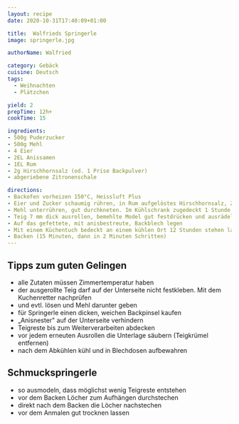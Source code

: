 ```yaml
---
layout: recipe
date: 2020-10-31T17:40:09+01:00

title:  Walfrieds Springerle
image: springerle.jpg

authorName: Walfried

category: Gebäck
cuisine: Deutsch
tags: 
  - Weihnachten
  - Plätzchen

yield: 2
prepTime: 12h+
cookTime: 15

ingredients:
- 500g Puderzucker
- 500g Mehl
- 4 Eier
- 2EL Anissamen
- 1EL Rum
- 2g Hirschhornsalz (od. 1 Prise Backpulver)
- abgeriebene Zitronenschale

directions:
- Backofen vorheizen 150°C, Heissluft Plus
- Eier und Zucker schaumig rühren, in Rum aufgelöstes Hirschhornsalz, Zitronenschale und Salz dazugeben 
- Mehl unterrühren, gut durchkneten. Im Kühlschrank zugedeckt 1 Stunde ruhen lassen
- Teig 7 mm dick ausrollen, bemehlte Model gut festdrücken und ausrädeln
- Auf das gefettete, mit anisbestreute, Backblech legen
- Mit einem Küchentuch bedeckt an einem kühlen Ort 12 Stunden stehen lassen
- Backen (15 Minuten, dann in 2 Minuten Schritten)
---
```


## Tipps zum guten Gelingen
- alle Zutaten müssen Zimmertemperatur haben 
- der ausgerollte Teig darf auf der Unterseite nicht festkleben. Mit dem Kuchenretter nachprüfen 
- und evtl. lösen und Mehl darunter geben 
- für Springerle einen dicken, weichen Backpinsel kaufen 
- „Anisnester" auf der Unterseite verhindern 
- Teigreste bis zum Weiterverarbeiten abdecken 
- vor jedem erneuten Ausrollen die Unterlage säubern (Teigkrümel entfernen) 
- nach dem Abkühlen kühl und in Blechdosen aufbewahren 

## Schmuckspringerle 
- so ausmodeln, dass möglichst wenig Teigreste entstehen 
- vor dem Backen Löcher zum Aufhängen durchstechen 
- direkt nach dem Backen die Löcher nachstechen 
- vor dem Anmalen gut trocknen lassen 

